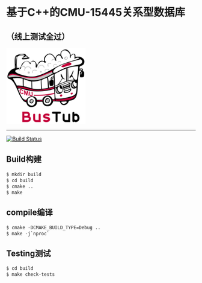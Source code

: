 # 基于C++的CMU-15445关系型数据库
（线上测试全过）
-----------------

<img src="logo/bustub-whiteborder.svg" alt="BusTub Logo" height="200">

-----------------

[![Build Status](https://github.com/cmu-db/bustub/actions/workflows/cmake.yml/badge.svg)](https://github.com/cmu-db/bustub/actions/workflows/cmake.yml)


## Build构建

```
$ mkdir build
$ cd build
$ cmake ..
$ make
```
## compile编译

```
$ cmake -DCMAKE_BUILD_TYPE=Debug ..
$ make -j`nproc`
```

## Testing测试

```
$ cd build
$ make check-tests
```
